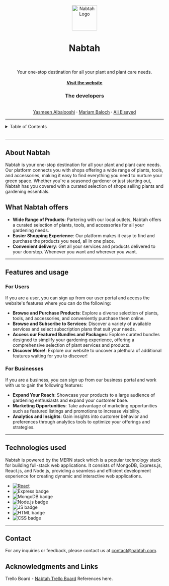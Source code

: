 <div align="center">
  <img src="https://s3.us-east-1.amazonaws.com/cdn.designcrowd.com/blog/101-plant-logos-for-creative-ideas/green-recycling-plant-by-marcololstudio-brandcrowd.png" alt="Nabtah Logo" width="80" height="80">
  <h1>Nabtah</h1>
  <br />
  <p>
    Your one-stop destination for all your plant and plant care needs.
    <br />
    <a href="www.nabtah.com">
      <br />
      <strong>Visit the website</strong></a>
    <br />
    <h3>The developers</h3>
    <br />
    <a href="https://github.com/yomalbalooshi">Yasmeen Albalooshi</a>
    ·
    <a href="https://github.com/MariamBaloch">Mariam Baloch</a>
    ·
    <a href="https://github.com/AliElamir">Ali Elsayed</a>
  </p>
  
</div>

---
<!-- Table of Contents -->
<details>
  <summary>Table of Contents</summary>
  <ol>
    <li><a href="#about-nabtah">About Nabtah</a></li>
    <li><a href="#what-nabtah-offers">What Nabtah Offers</a></li>
    <li><a href="#features-and-usage">Features and Usage</a></li>
    <li><a href="#contact">Contact</a></li>
    <li><a href="#technologies">Technologies Used</a></li>
    <li><a href="#acknowledgments-and-links">Acknowledgments and Links</a></li>
  </ol>
</details>
<br />

---
<!-- About The Project -->
## About Nabtah

Nabtah is your one-stop destination for all your plant and plant care needs. Our platform connects you with shops offering a wide range of plants, tools, and accessories, making it easy to find everything you need to nurture your green space. Whether you're a seasoned gardener or just starting out, Nabtah has you covered with a curated selection of shops selling plants and gardening essentials.

<!-- What Nabtah Offers -->
## What Nabtah offers

- **Wide Range of Products**: Partering with our local outlets, Nabtah offers a curated selection of plants, tools, and accessories for all your gardening needs.
- **Easier Shopping Experience**: Our platform makes it easy to find and purchase the products you need, all in one place.
- **Convenient delivery**: Get all your services and products delivered to your doorstep. Whenever you want and wherever you want.

---

<!-- Features and usage -->

## Features and usage
### For Users

If you are a user, you can sign up from our user portal and access the website's features where you can do the following:

- **Browse and Purchase Products**: Explore a diverse selection of plants, tools, and accessories, and conveniently purchase them online.
- **Browse and Subscribe to Services**: Discover a variety of available services and select subscription plans that suit your needs.
- **Access our Featured Bundles and Packages**: Explore curated bundles designed to simplify your gardening experience, offering a comprehensive selection of plant services and products.
- **Discover More!**: Explore our website to uncover a plethora of additional features waiting for you to discover!

### For Businesses

If you are a business, you can sign up from our business portal and work with us to gain the following features:

- **Expand Your Reach**: Showcase your products to a large audience of gardening enthusiasts and expand your customer base.
- **Marketing Opportunities**: Take advantage of marketing opportunities such as featured listings and promotions to increase visibility.
- **Analytics and Insights**: Gain insights into customer behavior and preferences through analytics tools to optimize your offerings and strategies.

---

## Technologies used


Nabtah is powered by the MERN stack which is a popular technology stack for building full-stack web applications. It consists of MongoDB, Express.js, React.js, and Node.js, providing a seamless and efficient development experience for creating dynamic and interactive web applications.


- [![React](https://img.shields.io/badge/React-61DAFB?style=for-the-badge&logo=react&logoColor=white)](https://reactjs.org/)
- ![Express badge](https://img.shields.io/badge/Express-000000?style=for-the-badge&logo=express&logoColor=white)
- ![MongoDB badge](https://img.shields.io/badge/MongoDB-47A248?style=for-the-badge&logo=mongodb&logoColor=white)
- ![Node.js badge](https://img.shields.io/badge/Node.js-339933?style=for-the-badge&logo=node.js&logoColor=white)
- ![JS badge](https://img.shields.io/badge/JavaScript-323330?style=for-the-badge&logo=javascript&logoColor=F7DF1E)
- ![HTML badge](https://img.shields.io/badge/HTML5-E34F26?style=for-the-badge&logo=html5&logoColor=white)
- ![CSS badge](https://img.shields.io/badge/CSS3-1572B6?style=for-the-badge&logo=css3&logoColor=white)

---

## Contact

For any inquiries or feedback, please contact us at [contact@nabtah.com](mailto:contact@nabtah.com).

## Acknowledgments and Links

Trello Board - [Nabtah Trello Board](https://trello.com/b/G51RF25E/nabtah)
References here.
